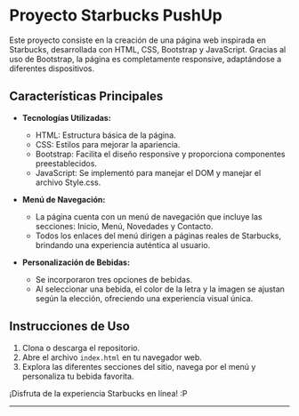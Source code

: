 # Proyecto Starbucks PushUp

Este proyecto consiste en la creación de una página web inspirada en Starbucks, desarrollada con HTML, CSS, Bootstrap y JavaScript. Gracias al uso de Bootstrap, la página es completamente responsive, adaptándose a diferentes dispositivos.

## Características Principales

- **Tecnologías Utilizadas:**
  - HTML: Estructura básica de la página.
  - CSS: Estilos para mejorar la apariencia.
  - Bootstrap: Facilita el diseño responsive y proporciona componentes preestablecidos.
  - JavaScript: Se implementó para manejar el DOM y manejar el archivo Style.css.

- **Menú de Navegación:**
  - La página cuenta con un menú de navegación que incluye las secciones: Inicio, Menú, Novedades y Contacto.
  - Todos los enlaces del menú dirigen a páginas reales de Starbucks, brindando una experiencia auténtica al usuario.

- **Personalización de Bebidas:**
  - Se incorporaron tres opciones de bebidas.
  - Al seleccionar una bebida, el color de la letra y la imagen se ajustan según la elección, ofreciendo una experiencia visual única.


## Instrucciones de Uso

1. Clona o descarga el repositorio.
2. Abre el archivo `index.html` en tu navegador web.
3. Explora las diferentes secciones del sitio, navega por el menú y personaliza tu bebida favorita.

¡Disfruta de la experiencia Starbucks en línea! :P

---
